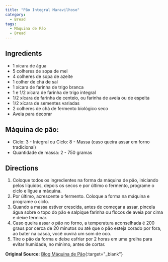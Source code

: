 ```yaml
---
title: "Pão Integral Maravilhoso"
category:
  - Bread
tags:
  - Máquina de Pão
  - Bread
---
```


## Ingredients
* 1 xícara de água
* 5 colheres de sopa de mel
* 4 colheres de sopa de azeite
* 1 colher de chá de sal
* 1 xícara de farinha de trigo branca
* 1 e 1/2 xícara de farinha de trigo integral
* 1/2 xícara de farinha de centeio, ou farinha de aveia ou de espelta
* 1/2 xícara de sementes variadas
* 2 colheres de chá de fermento biológico seco
* Aveia para decorar

## Máquina de pão:
* Ciclo: 3 - Integral ou Ciclo: 8 - Massa (caso queira assar em forno tradicional)
* Quantidade de massa: 2 - 750 gramas

## Directions
1. Coloque todos os ingredientes na forma da máquina de pão, iniciando pelos líquidos, depois os secos e por último o fermento, programe o ciclo e ligue a máquina.
2. Por último, acrescente o fermento. Coloque a forma na máquina e programe o ciclo.
3. Quando a massa estiver crescida, antes de começar a assar, pincela água sobre o topo do pão e salpique farinha ou flocos de aveia por cima e deixe terminar.
4. Caso queira assar o pão no forno, a temperatura aconselhada é 200 graus por cerca de 20 minutos ou até que o pão esteja corado por fora, ao bater na casca, você ouvirá um som de oco.
5. Tire o pão da forma e deixe esfriar por 2 horas em uma grelha para evitar humidade, no mínimo, antes de cortar.

**Original Source:** [Blog Máquina de Pão](https://maquinadepao.blogspot.com/2020/01/pao-integral-maravilhoso.html){:target="_blank"}
